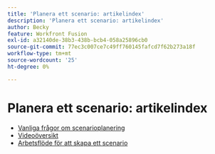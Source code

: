 ```yaml
---
title: 'Planera ett scenario: artikelindex'
description: 'Planera ett scenario: artikelindex'
author: Becky
feature: Workfront Fusion
exl-id: a32140de-38b3-438b-bcb4-058a25896cb0
source-git-commit: 77ec3c007ce7c49ff760145fafcd7f62b273a18f
workflow-type: tm+mt
source-wordcount: '25'
ht-degree: 0%

---
```


# Planera ett scenario: artikelindex

* [Vanliga frågor om scenarioplanering](/help/workfront-fusion/create-scenarios/plan-a-scenario/faq.md)
* [Videoöversikt](/help/workfront-fusion/create-scenarios/plan-a-scenario/fusion-basics-videos.md)
* [Arbetsflöde för att skapa ett scenario](/help/workfront-fusion/create-scenarios/plan-a-scenario/create-a-scenario-workflow.md)

